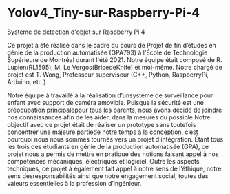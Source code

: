 # Yolov4_Tiny-sur-Raspberry-Pi-4
Système de detection d'objet sur Raspberry Pi 4

Ce projet à été réalisé dans le cadre du cours de Projet de fin d’études en génie de la production automatisée (GPA793) à l'École de Technologie Supérieure de Montréal durant l'été 2021. Notre équipe était composé de R. Lupien(RL1595), M. Le Vergos(BricedeKnife) et moi-même. Notre chargé de projet est T. Wong, Professeur superviseur (C++, Python, RaspberryPi, Arduino, etc.)

Notre équipe à travaillé à la réalisation d’unsystème de surveillance pour enfant avec support de caméra amovible. Puisque la sécurité est une préocupation principalepour tous les parents, nous avons décidé de joindre nos connaissances afin de les aider, dans la mesures du possible.Notre objectif avec ce projet était de réaliser un prototype sans toutefois concentrer une majeure partiede notre temps à la conception, c’est pourquoi nous nous sommes tournés vers un projet d’intégration. Étant tous les trois des étudiants en génie de la production automatisée (GPA), ce projet nous a permis de mettre en pratique des notions faisant appel à nos compétences mécaniques, électriques et logiciel. Outre les aspects techniques, ce projet à également fait appel à notre sens de l’éthique, notre sens desresponsabilités ainsi que notre engagement social, toutes des valeurs essentielles à la profession d’ingénieur.
